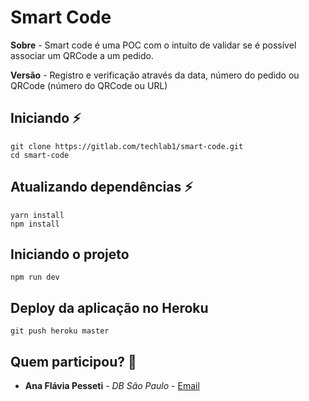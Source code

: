 # Smart Code

**Sobre** - Smart code é uma POC com o intuito de validar se é possível associar um QRCode a um pedido.

**Versão** - Registro e verificação através da data, número do pedido ou QRCode (número do QRCode ou URL)

## Iniciando :zap:
    git clone https://gitlab.com/techlab1/smart-code.git
    cd smart-code
    
## Atualizando dependências :zap:
    yarn install
    npm install
    
## Iniciando o projeto 
    npm run dev

## Deploy da aplicação no Heroku 
    git push heroku master


## Quem participou? :busts_in_silhouette:

* **Ana Flávia Pesseti** - *DB São Paulo* - [Email](mailto:ana.pesseti@dbserver.com.br)